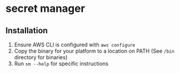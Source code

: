 # secret manager

## Installation
1. Ensure AWS CLI is configured with `aws configure`
2. Copy the binary for your platform to a location on PATH (See `/bin` directory for binaries)
3. Run `sm --help` for specific instructions
